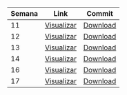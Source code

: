 Semana | Link | Commit 
------ | ------ | ------ 
11  | [Visualizar](https://github.com/treinaweb/multistack-ediaristas-api-nestjs/tree/semana11)  | [Download](https://github.com/treinaweb/multistack-ediaristas-api-nestjs/archive/refs/heads/semana11.zip)
12  | [Visualizar](https://github.com/treinaweb/multistack-ediaristas-api-nestjs/tree/semana12)  | [Download](https://github.com/treinaweb/multistack-ediaristas-api-nestjs/archive/refs/heads/semana12.zip) 
13  | [Visualizar](https://github.com/treinaweb/multistack-ediaristas-api-nestjs/tree/semana13)  | [Download](https://github.com/treinaweb/multistack-ediaristas-api-nestjs/archive/refs/heads/semana13.zip) 
14  | [Visualizar](https://github.com/treinaweb/multistack-ediaristas-api-nestjs/tree/semana14)  | [Download](https://github.com/treinaweb/multistack-ediaristas-api-nestjs/archive/refs/heads/semana14.zip) 
16  | [Visualizar](https://github.com/treinaweb/multistack-ediaristas-api-nestjs/tree/semana16)  | [Download](https://github.com/treinaweb/multistack-ediaristas-api-nestjs/archive/refs/heads/semana16.zip)
17  | [Visualizar](https://github.com/treinaweb/multistack-ediaristas-api-nestjs/tree/semana17)  | [Download](https://github.com/treinaweb/multistack-ediaristas-api-nestjs/archive/refs/heads/semana17.zip) 
